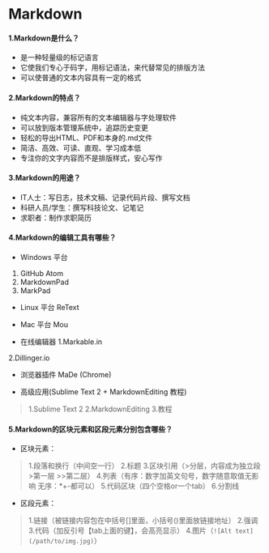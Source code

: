 # Markdown
#### 1.Markdown是什么？
- 是一种轻量级的标记语言
- 它使我们专心于码字，用标记语法，来代替常见的排版方法
- 可以使普通的文本内容具有一定的格式

#### 2.Markdown的特点？
- 纯文本内容，兼容所有的文本编辑器与字处理软件
- 可以放到版本管理系统中，追踪历史变更
- 轻松的导出HTML、PDF和本身的.md文件
- 简洁、高效、可读、直观、学习成本低
- 专注你的文字内容而不是排版样式，安心写作

#### 3.Markdown的用途？
- IT人士：写日志，技术文稿、记录代码片段、撰写文档
- 科研人员/学生：撰写科技论文、记笔记
- 求职者：制作求职简历


#### 4.Markdown的编辑工具有哪些？
- Windows 平台
1. GitHub Atom
2. MarkdownPad
3. MarkPad

- Linux 平台
ReText

- Mac 平台
Mou

- 在线编辑器
1.Markable.in

2.Dillinger.io

- 浏览器插件
MaDe (Chrome)

- 高级应用(Sublime Text 2 + MarkdownEditing 教程)
>1.Sublime Text 2
2.MarkdownEditing
3.教程

#### 5.Markdown的区块元素和区段元素分别包含哪些？
- 区块元素：
>1.段落和换行（中间空一行）
2.标题
3.区块引用（>分层，内容成为独立段 >第一层 >>第二层）
4.列表（有序：数字加英文句号，数字随意取值无影响  无序：*+-都可以）
5.代码区块（四个空格or一个tab）
6.分割线

- 区段元素：
>1.链接（被链接内容包在中括号[]里面，小括号()里面放链接地址）
2.强调
3.代码（加反引号【tab上面的键】，会高亮显示）
4.图片（`![Alt text](/path/to/img.jpg)`）
